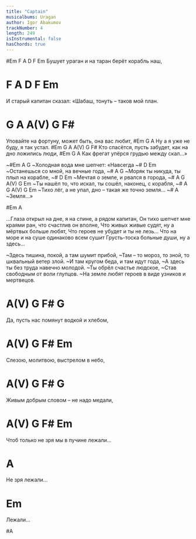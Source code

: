 ```yaml
---
title: "Captain"
musicalbums: Uragan
author: Igor Abakumov
trackNumber: 4
length: 249
isInstrumental: false
hasChords: true
---
```


#Em     F         A          D     F     Em
Бушует ураган и на таран берёт корабль наш,
#          F          A              D        F        Em
И старый капитан сказал: «Шабаш, тонуть – таков мой план.
#          G         A              A(V)   G F#
Уповайте на фортуну, может быть, она вас любит,
#Em       G             A
Ну а я уже не буду, я так устал.
#Em             G            A              A(V)   G F#
Кто спасётся, пусть забудет, как на дно ложились люди,
#Em           G            A
Как фрегат упёрся грудью между скал...»

~#Em          A                     G
~Холодная вода мне шепчет: «Навсегда
~#                D                 Em
~Останешься со мной, на вечные года,
~#              A                   G
~Моряк ты никуда, ты плыл на корабле,
~#             D                  Em
~Мечтая о земле, и рвался в города,
~#      A             G         A(V)     G           Em
~Ты нашёл то, что искал, ты сошёл, наконец, с корабля,
~#      A          G            A(V)   G        Em
~Тихо лёг, а не упал, дно – такая же точно земля...
~#    A
~Земля...»

#Em A

...Глаза открыл на дне, я на спине, а рядом капитан,
Он тихо шепчет мне краями ран, что счастлив он вполне,
Что живых живые судят, ну а мёртвых больше любят,
Что героев не убудет и ты не лезь...
Что на море и на суше одинаково всем сушит
Грусть-тоска больные души, ну а здесь...

~Здесь тишина, покой, а там шумит прибой,
~Там – то мороз, то зной, то шквальный ветер злой.
~И там кругом беда, и там идут года, 
~А здесь ты без труда навечно молодой.
~Ты обрёл счастье людское,
~Став свободным от воли глупцов.
~На земле любят героев в виде узников и мертвецов.

#     A(V)        G     F#        G
Да, пусть нас помянут водкой и хлебом,
#    A(V)   G       F#          Em
Слезою, молитвою, выстрелом в небо,
#   A(V)        G          F#     G
Живым добрым словом – не надо медали,
#      A(V)       G         F#     Em
Чтоб только не зря мы в пучине лежали...
#          A
Не зря лежали...
#   Em
Лежали...

#A

